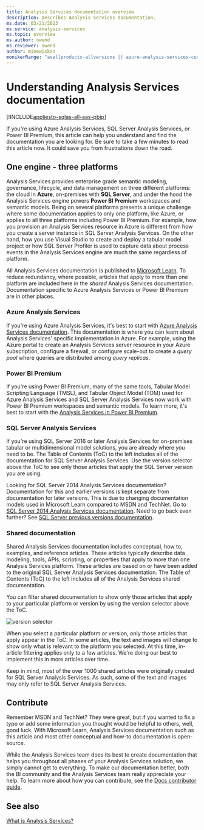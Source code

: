 ```yaml
---
title: Analysis Services documentation overview
description: Describes Analysis Services documentation.
ms.date: 03/21/2023
ms.service: analysis-services
ms.topic: overview
ms.author: owend
ms.reviewer: owend
author: minewiskan
monikerRange: "asallproducts-allversions || azure-analysis-services-current || power-bi-premium-current || >= sql-analysis-services-2016"
---
```

# Understanding Analysis Services documentation

[!INCLUDE[appliesto-sqlas-all-aas-pbip](includes/appliesto-sqlas-all-aas-pbip.md)]

If you're using Azure Analysis Services, SQL Server Analysis Services, or Power BI Premium, this article can help you understand and find the documentation you are looking for. Be sure to take a few minutes to read this article now. It could save you from frustrations down the road.

## One engine - three platforms

Analysis Services provides enterprise grade semantic modeling, governance, lifecycle, and data management on three different platforms: the cloud in **Azure**, on-premises with **SQL Server**, and under the hood the Analysis Services engine powers **Power BI Premium** workspaces and semantic models. Being on several platforms presents a unique challenge where some documentation applies to only one platform, like Azure, or applies to all three platforms including Power BI Premium. For example, how you provision an Analysis Services resource in Azure is different from how you create a server instance in SQL Server Analysis Services. On the other hand, how you use Visual Studio to create and deploy a tabular model project or how SQL Server Profiler is used to capture data about process events in the Analysis Services engine are much the same regardless of platform.

All Analysis Services documentation is published to [Microsoft Learn](/). To reduce redundancy, where possible, articles that apply to more than one platform are included here in the *shared* Analysis Services documentation. Documentation specific to Azure Analysis Services or Power BI Premium are in other places.

### Azure Analysis Services

If you're using Azure Analysis Services, it's best to start with [Azure Analysis Services documentation](/azure/analysis-services/). This documentation is where you can learn about Analysis Services' specific implementation in Azure. For example, using the Azure portal to create an Analysis Services server resource in your Azure subscription, configure a firewall, or configure scale-out to create a *query pool* where queries are distributed among *query replicas*.

### Power BI Premium

If you're using Power BI Premium, many of the same tools, Tabular Model Scripting Language (TMSL), and Tabular Object Model (TOM) used for Azure Analysis Services and SQL Server Analysis Services now work with Power BI Premium workspaces and semantic models. To learn more, it's best to start with the [Analysis Services in Power BI Premium](/power-bi/service-premium-what-is#analysis-services-in-power-bi-premium).

### SQL Server Analysis Services

If you're using SQL Server 2016 or later Analysis Services for on-premises tabular or multidimensional model solutions, you are already where you need to be. The Table of Contents (ToC) to the left includes all of the documentation for SQL Server Analysis Services. Use the version selector above the ToC to see only those articles that apply the SQL Server version you are using.

Looking for SQL Server 2014 Analysis Services documentation? Documentation for this and earlier versions is kept separate from documentation for later versions. This is due to changing documentation models used in Microsoft Learn compared to MSDN and TechNet. Go to [SQL Server 2014 Analysis Services documentation](/previous-versions/sql/2014/analysis-services/analysis-services?preserve-view=true&view=sql-server-2014). Need to go back even further? See [SQL Server previous versions documentation](/previous-versions/sql/).

### Shared documentation

Shared Analysis Services documentation includes conceptual, how to, examples, and reference articles. These articles typically describe data modeling, tools, APIs, scripting, or properties that apply to more than one Analysis Services platform. These articles are based on or have been added to the original SQL Server Analysis Services documentation. The Table of Contents (ToC) to the left includes all of the Analysis Services shared documentation.

You can filter shared documentation to show only those articles that apply to your particular platform or version by using the version selector above the ToC.

![version selector](media/analysis-services-docs/version-selector.png)

When you select a particular platform or version, only those articles that apply appear in the ToC. In some articles, the text and images will change to show only what is relevant to the platform you selected. At this time, in-article filtering applies only to a few articles. We're doing our best to implement this in more articles over time.

Keep in mind, most of the over 1000 shared articles were originally created for SQL Server Analysis Services. As such, some of the text and images may only refer to SQL Server Analysis Services.  

## Contribute

Remember MSDN and TechNet? They were great, but if you wanted to fix a typo or add some information you thought would be helpful to others, well, good luck. With Microsoft Learn, Analysis Services documentation such as this article and most other conceptual and how-to documentation is open-source.

While the Analysis Services team does its best to create documentation that helps you throughout all phases of your Analysis Services solution, we simply cannot get to everything. To make our documentation better, both the BI community and the Analysis Services team really appreciate your help. To learn more about how you can contribute, see the [Docs contributor guide](/contribute/).

## See also

[What is Analysis Services?](analysis-services-overview.md)
